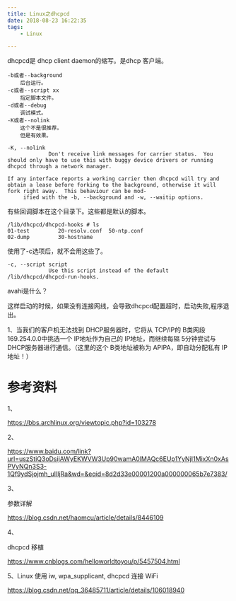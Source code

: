 ```yaml
---
title: Linux之dhcpcd
date: 2018-08-23 16:22:35
tags:
	- Linux

---
```




dhcpcd是 dhcp client daemon的缩写。是dhcp 客户端。



```
-b或者--background
	后台运行。
-c或者--script xx
	指定脚本文件。
-d或者--debug
	调试模式。
-K或者--nolink
	这个不是很推荐。
	但是有效果。
```



```
-K, --nolink
             Don't receive link messages for carrier status.  You should only have to use this with buggy device drivers or running dhcpcd through a network manager.
```



```
If any interface reports a working carrier then dhcpcd will try and obtain a lease before forking to the background, otherwise it will fork right away.  This behaviour can be mod‐
     ified with the -b, --background and -w, --waitip options.
```



有些回调脚本在这个目录下。这些都是默认的脚本。

```
/lib/dhcpcd/dhcpcd-hooks # ls
01-test         20-resolv.conf  50-ntp.conf
02-dump         30-hostname
```

使用了-c选项后，就不会用这些了。

```
-c, --script script
             Use this script instead of the default /lib/dhcpcd/dhcpcd-run-hooks.
```



avahi是什么？





 这样启动的时候，如果没有连接网线，会导致dhcpcd配置超时，启动失败,程序退出。



1、当我们的客户机无法找到 DHCP服务器时，它将从 TCP/IP的 B类网段 169.254.0.0中挑选一个 IP地址作为自己的 IP地址，而继续每隔 5分钟尝试与 DHCP服务器进行通信。（这里的这个 B类地址被称为 APIPA，即自动分配私有 IP地址！）

# 参考资料

1、

https://bbs.archlinux.org/viewtopic.php?id=103278

2、

https://www.baidu.com/link?url=uszStiQ3oDsijAWyEKWVW3Up90wamA0lMAQc6EUp1YyNjI1MixXn0xAsPVyNQn3S3-1Qf9ydSjojmh_uIlIjRa&wd=&eqid=8d2d33e00001200a000000065b7e7383/

3、

参数详解

https://blog.csdn.net/haomcu/article/details/8446109

4、

dhcpcd 移植

https://www.cnblogs.com/helloworldtoyou/p/5457504.html

5、Linux 使用 iw, wpa_supplicant, dhcpcd 连接 WiFi

https://blog.csdn.net/qq_36485711/article/details/106018940